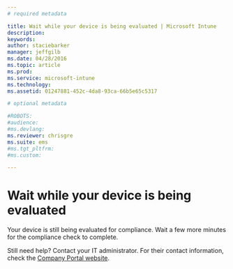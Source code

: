 ```yaml
---
# required metadata

title: Wait while your device is being evaluated | Microsoft Intune
description:
keywords:
author: staciebarker
manager: jeffgilb
ms.date: 04/28/2016
ms.topic: article
ms.prod:
ms.service: microsoft-intune
ms.technology:
ms.assetid: 01247881-452c-4da8-93ca-66b5e65c5317

# optional metadata

#ROBOTS:
#audience:
#ms.devlang:
ms.reviewer: chrisgre 
ms.suite: ems
#ms.tgt_pltfrm:
#ms.custom:

---
```


# Wait while your device is being evaluated
Your device is still being evaluated for compliance. Wait a few more minutes for the compliance check to complete.

Still need help? Contact your IT administrator. For their contact information, check the [Company Portal website](http://portal.manage.microsoft.com).

